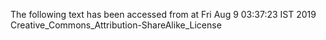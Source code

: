 The following text has been accessed from at Fri Aug 9 03:37:23 IST 2019
Creative_Commons_Attribution-ShareAlike_License
